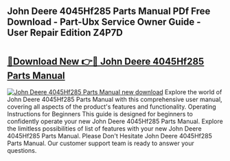 ## John Deere 4045Hf285 Parts Manual PDf Free Download - Part-Ubx Service Owner Guide - User Repair Edition Z4P7D

# <h2><a href="http://bc93143.oget.top/?id=John+Deere+4045Hf285+Parts+Manual">🔗Download New 👉🔴 John Deere 4045Hf285 Parts Manual</a></h2>

[![John Deere 4045Hf285 Parts Manual new download](https://i.imgur.com/5g1atiW.png)](http://bc93143.oget.top/?id=John+Deere+4045Hf285+Parts+Manual)
Explore the world of John Deere 4045Hf285 Parts Manual with this comprehensive user manual, covering all aspects of the product's features and functionality. Operating Instructions for Beginners This guide is designed for beginners to confidently operate your new John Deere 4045Hf285 Parts Manual. Explore the limitless possibilities of list of features with your new John Deere 4045Hf285 Parts Manual. Please Don't Hesitate John Deere 4045Hf285 Parts Manual. Our customer support team is ready to answer your questions.
